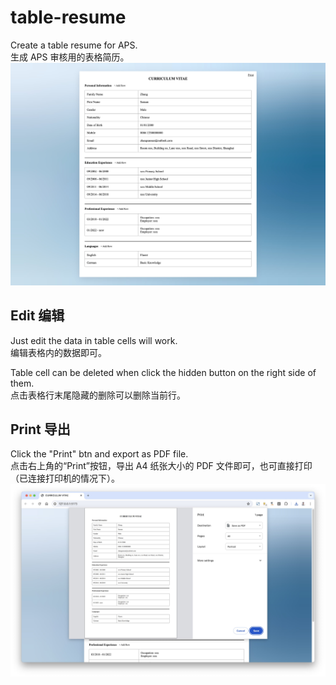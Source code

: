 # table-resume
Create a table resume for APS.
<br>生成 APS 审核用的表格简历。
![](https://github.com/LynanBreeze/table-resume/blob/main/preview.jpg?raw=true)

## Edit 编辑
Just edit the data in table cells will work.
<br>编辑表格内的数据即可。

Table cell can be deleted when click the hidden button on the right side of them.
<br>点击表格行末尾隐藏的删除可以删除当前行。

## Print 导出
Click the "Print" btn and export as PDF file.
<br>点击右上角的“Print”按钮，导出 A4 纸张大小的 PDF 文件即可，也可直接打印（已连接打印机的情况下）。
![](https://github.com/LynanBreeze/table-resume/blob/main/print.jpg?raw=true)
